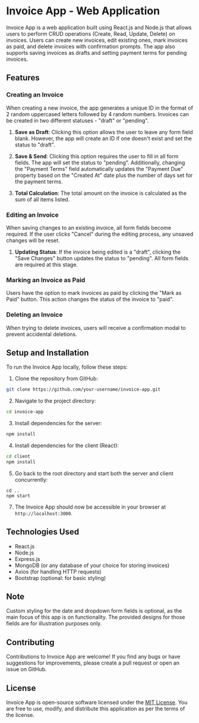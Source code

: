# Invoice App - Web Application

Invoice App is a web application built using React.js and Node.js that allows users to perform CRUD operations (Create, Read, Update, Delete) on invoices. Users can create new invoices, edit existing ones, mark invoices as paid, and delete invoices with confirmation prompts. The app also supports saving invoices as drafts and setting payment terms for pending invoices.

## Features

### Creating an Invoice

When creating a new invoice, the app generates a unique ID in the format of 2 random uppercased letters followed by 4 random numbers. Invoices can be created in two different statuses - "draft" or "pending".

1. **Save as Draft**: Clicking this option allows the user to leave any form field blank. However, the app will create an ID if one doesn't exist and set the status to "draft".

2. **Save & Send**: Clicking this option requires the user to fill in all form fields. The app will set the status to "pending". Additionally, changing the "Payment Terms" field automatically updates the "Payment Due" property based on the "Created At" date plus the number of days set for the payment terms.

3. **Total Calculation**: The total amount on the invoice is calculated as the sum of all items listed.

### Editing an Invoice

When saving changes to an existing invoice, all form fields become required. If the user clicks "Cancel" during the editing process, any unsaved changes will be reset.

1. **Updating Status**: If the invoice being edited is a "draft", clicking the "Save Changes" button updates the status to "pending". All form fields are required at this stage.

### Marking an Invoice as Paid

Users have the option to mark invoices as paid by clicking the "Mark as Paid" button. This action changes the status of the invoice to "paid".

### Deleting an Invoice

When trying to delete invoices, users will receive a confirmation modal to prevent accidental deletions.

## Setup and Installation

To run the Invoice App locally, follow these steps:

1. Clone the repository from GitHub:

```bash
git clone https://github.com/your-username/invoice-app.git
```

2. Navigate to the project directory:

```bash
cd invoice-app
```

3. Install dependencies for the server:

```bash
npm install
```

4. Install dependencies for the client (React):

```bash
cd client
npm install
```
5. Go back to the root directory and start both the server and client concurrently:
```
cd ..
npm start
```

7. The Invoice App should now be accessible in your browser at `http://localhost:3000`.

## Technologies Used

- React.js
- Node.js
- Express.js
- MongoDB (or any database of your choice for storing invoices)
- Axios (for handling HTTP requests)
- Bootstrap (optional: for basic styling)

## Note

Custom styling for the date and dropdown form fields is optional, as the main focus of this app is on functionality. The provided designs for those fields are for illustration purposes only.

## Contributing

Contributions to Invoice App are welcome! If you find any bugs or have suggestions for improvements, please create a pull request or open an issue on GitHub.

## License

Invoice App is open-source software licensed under the [MIT License](LICENSE). You are free to use, modify, and distribute this application as per the terms of the license.


